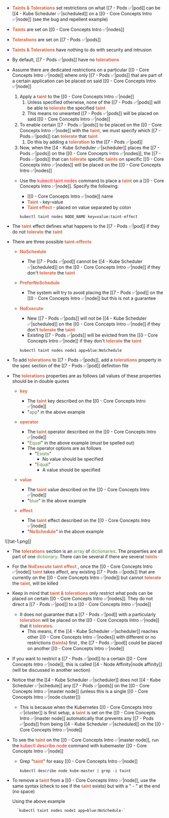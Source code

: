 - <b><span style="color:#d46644">Taints & Tolerations</span></b> set restrictions on what [[7 - Pods ✅|pod]] can be [[4 - Kube Scheduler ✅|scheduled]] on a [[0 - Core Concepts Intro ✅|node]]
	(see the bug and repellent example)

- <b><span style="color:#d46644">Taints</span></b> are set on [[0 - Core Concepts Intro ✅|nodes]]
- <b><span style="color:#d46644">Tolerations</span></b> are set on [[7 - Pods ✅|pods]]

- <b><span style="color:#d46644">Taints & Tolerations</span></b> have nothing to do with security and intrusion

- By default, [[7 - Pods ✅|pods]] have no <b><span style="color:#d46644">tolerations</span></b>

- Assume there are dedicated restrictions on a particular [[0 - Core Concepts Intro ✅|node]] where only [[7 - Pods ✅|pods]] that are part of a certain application can be placed on said [[0 - Core Concepts Intro ✅|node]]
	1. Apply a <b><span style="color:#d46644">taint</span></b> to the [[0 - Core Concepts Intro ✅|node]]
		1. Unless specified otherwise, none of the [[7 - Pods ✅|pods]] will be able to <b><span style="color:#d46644">tolerate</span></b> the specified <b><span style="color:#d46644">taint</span></b>
		2. This means no unwanted [[7 - Pods ✅|pods]] will be placed on said [[0 - Core Concepts Intro ✅|node]]
	2. To enable certain [[7 - Pods ✅|pods]] to be placed on the [[0 - Core Concepts Intro ✅|node]] with the <b><span style="color:#d46644">taint</span></b>, we must specify which [[7 - Pods ✅|pods]] can <b><span style="color:#d46644">tolerate</span></b> that <b><span style="color:#d46644">taint</span></b>
		1. Do this by adding a <b><span style="color:#d46644">toleration</span></b> to the [[7 - Pods ✅|pod]]
	3. Now, when the [[4 - Kube Scheduler ✅|scheduler]] places the [[7 - Pods ✅|pods]] on the [[0 - Core Concepts Intro ✅|nodes]], the [[7 - Pods ✅|pods]] that can <b><span style="color:#d46644">tolerate</span></b> specific <b><span style="color:#d46644">taints</span></b> on specific [[0 - Core Concepts Intro ✅|nodes]] will be placed on the [[0 - Core Concepts Intro ✅|nodes]]

	- Use the <span style="color:red">kubectl taint nodes</span> command to place a <b><span style="color:#d46644">taint</span></b> on a [[0 - Core Concepts Intro ✅|node]]. Specify the following:
		- [[0 - Core Concepts Intro ✅|node]] name
		- <b><span style="color:#d46644">Taint</span></b> - key-value
		- <b><span style="color:#d46644">Taint effect</span></b> - placed on value separated by colon

		`kubectl taint nodes NODE_NAME key=value:taint-effect`

- The <b><span style="color:#d46644">taint</span></b> effect defines what happens to the [[7 - Pods ✅|pod]] if they do not <b><span style="color:#d46644">tolerate</span></b> the <b><span style="color:#d46644">taint</span></b>

- There are three possible <b><span style="color:#d46644">taint-effects</span></b>

	- <b><span style="color:#d46644">NoSchedule</span></b>
		- The [[7 - Pods ✅|pod]] cannot be [[4 - Kube Scheduler ✅|scheduled]] on the [[0 - Core Concepts Intro ✅|node]] if they don't <b><span style="color:#d46644">tolerate</span></b> the <b><span style="color:#d46644">taint</span></b>
	- <b><span style="color:#d46644">PreferNoSchedule</span></b>
		- The system will try to avoid placing the [[7 - Pods ✅|pod]] on the [[0 - Core Concepts Intro ✅|node]] but this is not a guarantee
	- <b><span style="color:#d46644">NoExecute</span></b>
		- New [[7 - Pods ✅|pods]] will not be [[4 - Kube Scheduler ✅|scheduled]] on the [[0 - Core Concepts Intro ✅|node]] if they don't <b><span style="color:#d46644">tolerate</span></b> the <b><span style="color:#d46644">taint</span></b>
		- Existing [[7 - Pods ✅|pods]] will be evicted from the [[0 - Core Concepts Intro ✅|node]] if they don't <b><span style="color:#d46644">tolerate</span></b> the <b><span style="color:#d46644">taint</span></b>

		`kubectl taint nodes node1 app=blue:NoSchedule`

- To add <b><span style="color:#d46644">tolerations</span></b> to [[7 - Pods ✅|pods]], add a <b><span style="color:#d46644">tolerations</span></b> property in the spec section of the [[7 - Pods ✅|pod]] definition file

- The <b><span style="color:#d46644">tolerations</span></b> properties are as follows (all values of these properties should be in double quotes
	- <b><span style="color:#d46644">key</span></b>
		- The <b><span style="color:#d46644">taint</span></b> key described on the [[0 - Core Concepts Intro ✅|node]]
		- "<span style="color:#5c7e3e">app</span>" in the above example
	- <b><span style="color:#d46644">operator</span></b>
		- The <b><span style="color:#d46644">taint</span></b> operator described on the [[0 - Core Concepts Intro ✅|node]]
		- "<span style="color:#5c7e3e">Equal</span>" in the above example (must be spelled out)
		- The operator options are as follows
			- "<span style="color:#5c7e3e">Exists</span>"
				- No value should be specified
			- "<span style="color:#5c7e3e">Equal</span>"
				- A value should be specified

	- <b><span style="color:#d46644">value</span></b>
		- The <b><span style="color:#d46644">taint</span></b> value described on the [[0 - Core Concepts Intro ✅|node]]
		- "<span style="color:#5c7e3e">blue</span>" in the above example
	- <b><span style="color:#d46644">effect</span></b>
		- The <b><span style="color:#d46644">taint</span></b> effect described on the [[0 - Core Concepts Intro ✅|node]]
		- "<b><span style="color:#d46644">NoSchedule</span></b>" in the above example

![[tat-1.png]]

- The <b><span style="color:#d46644">tolerations</span></b> section is an <span style="color:#5c7e3e">array</span> of <span style="color:#5c7e3e">dictionaries</span>. The properties are all part of one <span style="color:#5c7e3e">dictionary</span>. There can be several if there are several <b><span style="color:#d46644">taints</span></b>

- For the <b><span style="color:#d46644">NoExecute</span></b> <b><span style="color:#d46644">taint effect</span></b> , once the [[0 - Core Concepts Intro ✅|node]] <b><span style="color:#d46644">taint</span></b> takes affect, any existing [[7 - Pods ✅|pods]] that are currently on the [[0 - Core Concepts Intro ✅|node]] but cannot <b><span style="color:#d46644">tolerate</span></b> the <b><span style="color:#d46644">taint</span></b>, will be killed

- Keep in mind that <b><span style="color:#d46644">taint & tolerations</span></b> only restrict what pods can be placed on certain [[0 - Core Concepts Intro ✅|nodes]]. They do not direct a [[7 - Pods ✅|pod]] to a [[0 - Core Concepts Intro ✅|node]]
	- It does not guarantee that a [[7 - Pods ✅|pod]] with a particularly <b><span style="color:#d46644">toleration</span></b> will be placed on the [[0 - Core Concepts Intro ✅|node]] that it <b><span style="color:#d46644">tolerates</span></b>.
		- This means, if the [[4 - Kube Scheduler ✅|scheduler]] reaches other [[0 - Core Concepts Intro ✅|nodes]] with different or no restrictions (<b><span style="color:#d46644">taints</span></b>) first , the [[7 - Pods ✅|pod]] could be placed on another [[0 - Core Concepts Intro ✅|node]]

- If you want to restrict a [[7 - Pods ✅|pod]] to a certain [[0 - Core Concepts Intro ✅|node]], this is called [[4 - Node Affinity|node affinity]] (will be discussed in another section)

- Notice that the [[4 - Kube Scheduler ✅|scheduler]] does not [[4 - Kube Scheduler ✅|schedule]] any [[7 - Pods ✅|pods]] on the [[0 - Core Concepts Intro ✅|master node]] (unless this is a single [[0 - Core Concepts Intro ✅|node cluster]])
	- This is because when the Kubernetes [[0 - Core Concepts Intro ✅|cluster]] is first setup, a <b><span style="color:#d46644">taint</span></b> is set on the [[0 - Core Concepts Intro ✅|master node]] automatically that prevents any [[7 - Pods ✅|pods]] from being [[4 - Kube Scheduler ✅|scheduled]] on the [[0 - Core Concepts Intro ✅|node]]

- To see the <b><span style="color:#d46644">taint</span></b> on the [[0 - Core Concepts Intro ✅|master node]], run the <span style="color:red">kubectl describe node</span> command with kubemaster [[0 - Core Concepts Intro ✅|node]]
	- Grep "<b><span style="color:#d46644">taint</span></b>" for easy [[0 - Core Concepts Intro ✅|node]]

		`kubectl describe node kube-master | grep -i taint`

- To remove a <b><span style="color:#d46644">taint</span></b> from a [[0 - Core Concepts Intro ✅|node]], use the same syntax (check to see if the <b><span style="color:#d46644">taint</span></b> exists) but with a " - " at the end (no space)

	Using the above example

		`kubectl taint nodes node1 app=blue:NoSchedule-`
